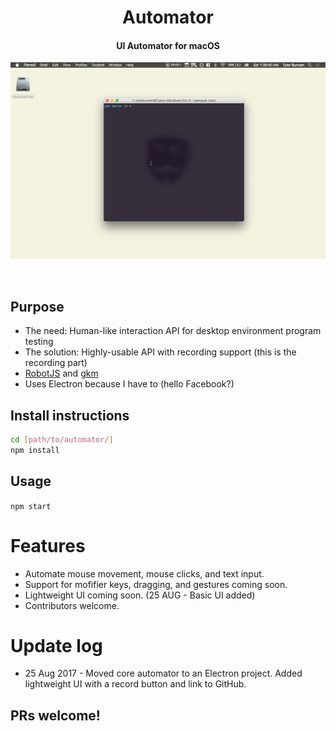 <h1 align="center">Automator</h1>
<h4 align="center">UI Automator for macOS</h4>
<p align="center"> 
<img src="https://github.com/tburnam/pak/blob/master/usage.gif">
</p>
<br>

## Purpose
- The need: Human-like interaction API for desktop environment program testing
- The solution: Highly-usable API with recording support (this is the recording part)
- [RobotJS](https://github.com/octalmage/robotjs) and [gkm](https://github.com/tomzx/gkm)
- Uses Electron because I have to (hello Facebook?)

## Install instructions
```bash
cd [path/to/automator/]
npm install
```

## Usage
`npm start`

# Features
- Automate mouse movement, mouse clicks, and text input.
- Support for mofifier keys, dragging, and gestures coming soon.
- Lightweight UI coming soon. (25 AUG - Basic UI added)
- Contributors welcome.

# Update log
- 25 Aug 2017 - Moved core automator to an Electron project. Added lightweight UI with a record button and link to GitHub.

## PRs welcome!

